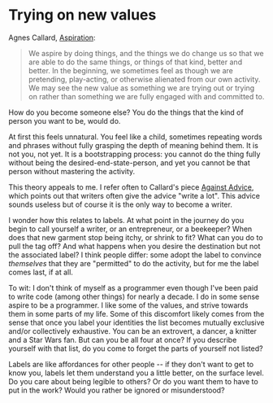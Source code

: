 # Trying on new values

Agnes Callard, [Aspiration](https://amzn.to/3enngmN):

> We aspire by doing things, and the things we do change us so that we are able to do the same things, or things of that kind, better and better. In the beginning, we sometimes feel as though we are pretending, play-acting, or otherwise alienated from our own activity. We may see the new value as something we are trying out or trying on rather than something we are fully engaged with and committed to.
                
How do you become someone else? You do the things that the kind of person you want to be, would do. 

At first this feels unnatural. You feel like a child, sometimes repeating words and phrases without fully grasping the depth of meaning behind them. It is not you, not yet. It is a bootstrapping process: you cannot do the thing fully without being the desired-end-state-person, and yet you cannot be that person without mastering the activity.

This theory appeals to me. I refer often to Callard's piece [Against Advice](https://thepointmag.com/2019/examined-life/against-advice-agnes-callard), which points out that writers often give the advice "write a lot". This advice sounds useless but of course it is the only way to become a writer.

I wonder how this relates to labels. At what point in the journey do you begin to call yourself a writer, or an entrepreneur, or a beekeeper? When does that new garment stop being itchy, or shrink to fit? What can you do to pull the tag off? And what happens when you desire the destination but not the associated label? I think people differ: some adopt the label to convince *themselves* that they are "permitted" to do the activity, but for me the label comes last, if at all. 

To wit: I don't think of myself as a programmer even though I've been paid to write code (among other things) for nearly a decade. I do in some sense aspire to be a programmer. I like some of the values, and strive towards them in some parts of my life. Some of this discomfort likely comes from the sense that once you label your identities the list becomes mutually exclusive and/or collectively exhaustive. You can be an extrovert, a dancer, a knitter and a Star Wars fan. But can you be all four at once? If you describe yourself with that list, do you come to forget the parts of yourself not listed?

Labels are like affordances for other people -- if they don't want to get to know you, labels let them understand you a little better, on the surface level. Do you care about being legible to others? Or do you want them to have to put in the work? Would you rather be ignored or misunderstood?
